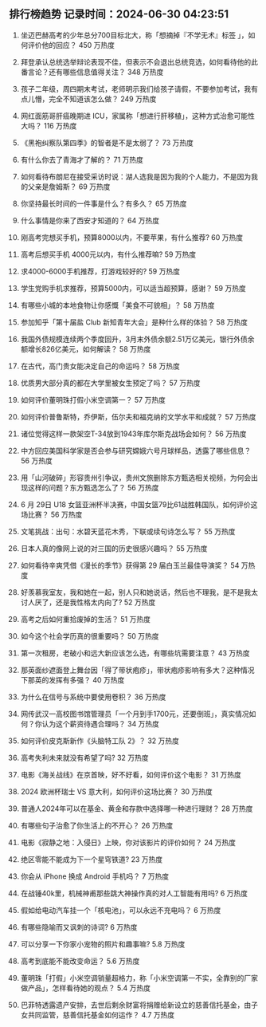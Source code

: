 
## 排行榜趋势 记录时间：2024-06-30 04:23:51
  
  1. 坐迈巴赫高考的少年总分700目标北大，称「想摘掉『不学无术』标签 」，如何评价他的回应？ 450 万热度
    
  2. 拜登承认总统选举辩论表现不佳，但表示不会退出总统竞选，如何看待他的此番言论？还有哪些信息值得关注？ 348 万热度
    
  3. 孩子二年级，周四期末考试，老师明示我们给孩子请假，不要参加考试，我有点儿懵，完全不知道该怎么做？ 249 万热度
    
  4. 网红面筋哥肝癌晚期进 ICU，家属称「想进行肝移植」，这种方式治愈可能性大吗？ 116 万热度
    
  5. 《黑袍纠察队第四季》的智者是不是太弱了？ 73 万热度
    
  6. 有什么你去了青海才了解的？ 71 万热度
    
  7. 如何看待布朗尼在接受采访时说：湖人选我是因为我的个人能力，不是因为我的父亲是詹姆斯？ 69 万热度
    
  8. 你坚持最长时间的一件事是什么？有多久？ 65 万热度
    
  9. 什么事情是你来了西安才知道的？ 64 万热度
    
  10. 刚高考完想买手机，预算8000以内，不要苹果，有什么推荐? 60 万热度
    
  11. 高考后想买手机 4000元以内，有什么推荐嘛? 59 万热度
    
  12. 求4000-6000手机推荐，打游戏较好的? 59 万热度
    
  13. 学生党购手机求推荐，预算5000内，可以适当超预算，感谢？ 59 万热度
    
  14. 有哪些小城的本地食物让你感慨「美食不可貌相」？ 58 万热度
    
  15. 参加知乎「第十届盐 Club 新知青年大会」是种什么样的体验？ 58 万热度
    
  16. 我国外债规模连续两个季度回升，3月末外债余额2.51万亿美元，银行外债余额增长826亿美元，如何解读？ 58 万热度
    
  17. 在古代，高门贵女能决定自己的命运吗？ 58 万热度
    
  18. 优质男大部分真的都在大学里被女生预定了吗？ 57 万热度
    
  19. 如何评价董明珠打假小米空调第一？ 57 万热度
    
  20. 如何评价普鲁斯特，乔伊斯，伍尔夫和福克纳的文学水平和成就？ 57 万热度
    
  21. 诸位觉得这样一款架空T-34放到1943年库尔斯克战场会如何？ 56 万热度
    
  22. 中方回应美国科学家是否会参与研究嫦娥六号月球样品，透露了哪些信息？ 56 万热度
    
  23. 用「山河破碎」形容贵州引争议‍，贵州文旅删除东方甄选相关视频，为何会出现这样的问题？东方甄选怎么了？ 56 万热度
    
  24. 6 月 29日 U18 女篮亚洲杯半决赛，中国女篮79比61战胜韩国队，如何评价这场比赛？ 56 万热度
    
  25. 文笔挑战：出句：水碧天蓝花木秀，下联或续句诗怎么写？ 55 万热度
    
  26. 日本人真的像网上说的对三国的历史很感兴趣吗？ 55 万热度
    
  27. 如何看待辛爽凭借《漫长的季节》获得第 29 届白玉兰最佳导演奖？ 54 万热度
    
  28. 好羡慕我室友，我和她在一起，别人只和她说话，然后也不理我，是不是我太讨人厌了，还是我性格太内向了? 52 万热度
    
  29. 高考之后如何重拾废掉的生活？ 51 万热度
    
  30. 如今这个社会学历真的很重要吗？ 50 万热度
    
  31. 第一次租房，老破小和远大新应该怎么选，有哪些坑需要注意？ 43 万热度
    
  32. 那英面纱遮面登上舞台因「得了带状疱疹」，带状疱疹影响有多大？这种情况下那英的发挥有多强？ 40 万热度
    
  33. 为什么在信号与系统中要使用卷积？ 36 万热度
    
  34. 网传武汉一高校图书馆管理员「一个月到手1700元，还要倒班」，真实情况如何？你认为这个薪资待遇合理吗？ 34 万热度
    
  35. 如何评价皮克斯新作《头脑特工队 2》？ 32 万热度
    
  36. 高考失利未来就没有希望了吗? 32 万热度
    
  37. 电影《海关战线》在京首映，好不好看，如何评价这个电影？ 31 万热度
    
  38. 2024 欧洲杯瑞士 VS 意大利，如何评价这场比赛？ 30 万热度
    
  39. 普通人2024年可以在基金、黄金和存款中选择哪一种进行理财？ 28 万热度
    
  40. 有哪些句子治愈了你生活上的不开心？ 26 万热度
    
  41. 电影《寂静之地：入侵日》上映，你对该影片的评价如何？ 24 万热度
    
  42. 绝区零能不能成为下一个星穹铁道? 23 万热度
    
  43. 你会从 iPhone 换成 Android 手机吗？ 7 万热度
    
  44. 在战锤40k里，机械神甫那些跳大神操作真的对人工智能有用吗? 6 万热度
    
  45. 假如给电动汽车挂一个「核电池」，可以永远不充电吗？ 6 万热度
    
  46. 有哪些隐喻而又讽刺的诗词? 6 万热度
    
  47. 可以分享一下你家小宠物的照片和趣事嘛? 5.8 万热度
    
  48. 高考到底能不能改变命运？ 5.6 万热度
    
  49. 董明珠「打假」小米空调销量超格力，称「小米空调第一不实，全靠别的厂家做产品」，怎样看待她的观点？ 5.4 万热度
    
  50. 巴菲特透露遗产安排，去世后剩余财富将捐赠给新设立的慈善信托基金，由子女共同监管，慈善信托基金如何运作？ 4.7 万热度
    